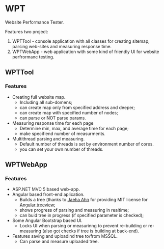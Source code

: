 # WPT
Website Performance Tester.

Features two project:

1. WPTTool - console application with all classes for creating sitemap, parsing web-sites and measuring response time. 
2. WPTWebApp - web application with some kind of friendly UI for website perfrormanc testing.

## WPTTool
### Features
* Creating full website map.
  * Including all sub-domens;
  * can create map only from specified address and deeper;
  * can create map with specified number of nodes;
  * can parse or NOT parse params.
* Measuring response time for each page
  * Determine min, max, and average time for each page;
  * make specifiend number of measurments.
* Multithread parsing and measuring.
  * Default number of threads is set by environment number of cores.
  * you can set your own number of threads.
  
  
## WPTWebApp
### Features
* ASP.NET MVC 5 based web-app.
* Angular based front-end aplication.
  * Builds a tree (thanks to [Jaeha Ahn](https://github.com/eu81273) for providing MIT license for [Angular treeview](https://github.com/eu81273/angular.treeview);
  * shows progress of parsing and measuring in realtime;
  * can buid tree in progress (if specified parameter is checked);
* Some Angular Bootstrap based UI.
  * Locks UI when parsing or measurinng to prevent re-building or re-measuring (also got checks if tree is building at back-end).
* Features saving and uploadind tree to/from MSSQL.
  * Can parse and measure uploaded tree.


  
